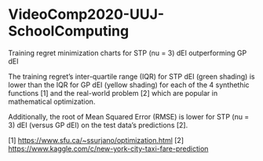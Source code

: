 # VideoComp2020-UUJ-SchoolComputing
Training regret minimization charts for STP (nu = 3) dEI outperforming GP dEI

The training regret’s inter-quartile range (IQR)  for STP dEI (green shading) is lower than the IQR for GP dEI (yellow shading) for each of the 4 synthethic functions [1] and the real-world problem [2] which are popular in mathematical optimization.

Additionally, the root of Mean Squared Error (RMSE) is lower for STP (nu = 3) dEI (versus GP dEI) on the test data’s predictions [2].

[1] https://www.sfu.ca/~ssurjano/optimization.html
[2] https://www.kaggle.com/c/new-york-city-taxi-fare-prediction
